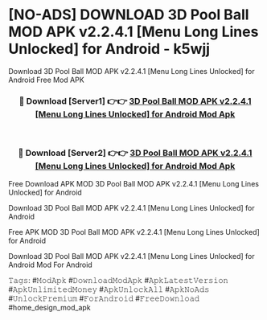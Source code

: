 # [NO-ADS] DOWNLOAD 3D Pool Ball MOD APK v2.2.4.1 [Menu Long Lines Unlocked] for Android - k5wjj
Download 3D Pool Ball MOD APK v2.2.4.1 [Menu Long Lines Unlocked] for Android Free Mod APK

<div align="center">
<h3>🔴 Download [Server1] 👉👉 <a href="https://apk-comot.site?title=3D_Pool_Ball_MOD_APK_v2.2.4.1_[Menu_Long_Lines_Unlocked]_for_Android">3D Pool Ball MOD APK v2.2.4.1 [Menu Long Lines Unlocked] for Android Mod Apk</a></h3><br>

<h3>🔴 Download [Server2] 👉👉 <a href="https://apk-comot.site?title=3D_Pool_Ball_MOD_APK_v2.2.4.1_[Menu_Long_Lines_Unlocked]_for_Android">3D Pool Ball MOD APK v2.2.4.1 [Menu Long Lines Unlocked] for Android Mod Apk</a></h3>
</div>


Free Download APK MOD 3D Pool Ball MOD APK v2.2.4.1 [Menu Long Lines Unlocked] for Android

Download 3D Pool Ball MOD APK v2.2.4.1 [Menu Long Lines Unlocked] for Android 

Free APK MOD 3D Pool Ball MOD APK v2.2.4.1 [Menu Long Lines Unlocked] for Android 

Download 3D Pool Ball MOD APK v2.2.4.1 [Menu Long Lines Unlocked] for Android Mod For Android

𝚃𝚊𝚐𝚜: #𝙼𝚘𝚍𝙰𝚙𝚔 #𝙳𝚘𝚠𝚗𝚕𝚘𝚊𝚍𝙼𝚘𝚍𝙰𝚙𝚔 #𝙰𝚙𝚔𝙻𝚊𝚝𝚎𝚜𝚝𝚅𝚎𝚛𝚜𝚒𝚘𝚗 #𝙰𝚙𝚔𝚄𝚗𝚕𝚒𝚖𝚒𝚝𝚎𝚍𝙼𝚘𝚗𝚎𝚢 #𝙰𝚙𝚔𝚄𝚗𝚕𝚘𝚌𝚔𝙰𝚕𝚕 #𝙰𝚙𝚔𝙽𝚘𝙰𝚍𝚜 #𝚄𝚗𝚕𝚘𝚌𝚔𝙿𝚛𝚎𝚖𝚒𝚞𝚖 #𝙵𝚘𝚛𝙰𝚗𝚍𝚛𝚘𝚒𝚍 #𝙵𝚛𝚎𝚎𝙳𝚘𝚠𝚗𝚕𝚘𝚊𝚍 #home_design_mod_apk